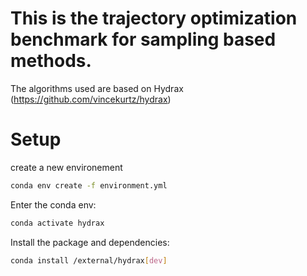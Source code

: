 # This is the trajectory optimization benchmark for sampling based methods. 
The algorithms used are based on Hydrax (https://github.com/vincekurtz/hydrax)

# Setup

create a new environement 
```bash
conda env create -f environment.yml
```

Enter the conda env:

```bash
conda activate hydrax
```


Install the package and dependencies:

```bash
conda install /external/hydrax[dev]
```
